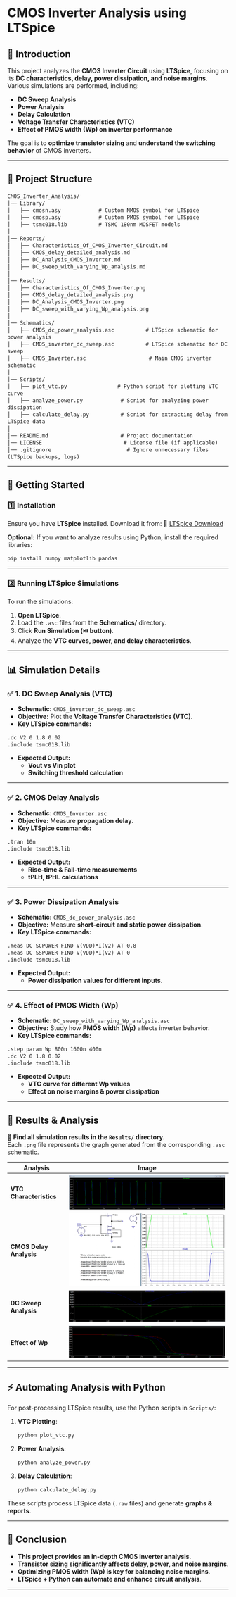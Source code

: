 # CMOS Inverter Analysis using LTSpice

## 📌 Introduction
This project analyzes the **CMOS Inverter Circuit** using **LTSpice**, focusing on its **DC characteristics, delay, power dissipation, and noise margins**. Various simulations are performed, including:
- **DC Sweep Analysis**
- **Power Analysis**
- **Delay Calculation**
- **Voltage Transfer Characteristics (VTC)**
- **Effect of PMOS width (Wp) on inverter performance**

The goal is to **optimize transistor sizing** and **understand the switching behavior** of CMOS inverters.

---

## 📂 Project Structure

```
CMOS_Inverter_Analysis/
│── Library/
│   ├── cmosn.asy            # Custom NMOS symbol for LTSpice
│   ├── cmosp.asy            # Custom PMOS symbol for LTSpice
│   ├── tsmc018.lib          # TSMC 180nm MOSFET models
│
│── Reports/
│   ├── Characteristics_Of_CMOS_Inverter_Circuit.md
│   ├── CMOS_delay_detailed_analysis.md
│   ├── DC_Analysis_CMOS_Inverter.md
│   ├── DC_sweep_with_varying_Wp_analysis.md
│
│── Results/
│   ├── Characteristics_Of_CMOS_Inverter.png
│   ├── CMOS_delay_detailed_analysis.png
│   ├── DC_Analysis_CMOS_Inverter.png
│   ├── DC_sweep_with_varying_Wp_analysis.png
│
│── Schematics/
│   ├── CMOS_dc_power_analysis.asc          # LTSpice schematic for power analysis
│   ├── CMOS_inverter_dc_sweep.asc          # LTSpice schematic for DC sweep
│   ├── CMOS_Inverter.asc                    # Main CMOS inverter schematic
│
│── Scripts/
│   ├── plot_vtc.py                # Python script for plotting VTC curve
│   ├── analyze_power.py            # Script for analyzing power dissipation
│   ├── calculate_delay.py          # Script for extracting delay from LTSpice data
│
│── README.md                       # Project documentation
│── LICENSE                          # License file (if applicable)
│── .gitignore                        # Ignore unnecessary files (LTSpice backups, logs)
```

---

## 🚀 Getting Started

### 1️⃣ **Installation**
Ensure you have **LTSpice** installed. Download it from:
🔗 [LTSpice Download](https://www.analog.com/en/design-center/design-tools-and-calculators/ltspice-simulator.html)

**Optional:** If you want to analyze results using Python, install the required libraries:
```bash
pip install numpy matplotlib pandas
```

---

### 2️⃣ **Running LTSpice Simulations**
To run the simulations:
1. **Open LTSpice**.
2. Load the `.asc` files from the **Schematics/** directory.
3. Click **Run Simulation (⏯️ button)**.
4. Analyze the **VTC curves, power, and delay characteristics**.

---

## 📊 Simulation Details

### ✅ **1. DC Sweep Analysis (VTC)**
- **Schematic:** `CMOS_inverter_dc_sweep.asc`
- **Objective:** Plot the **Voltage Transfer Characteristics (VTC)**.
- **Key LTSpice commands:**
```spice
.dc V2 0 1.8 0.02
.include tsmc018.lib
```
- **Expected Output:**
  - **Vout vs Vin plot**
  - **Switching threshold calculation**

---

### ✅ **2. CMOS Delay Analysis**
- **Schematic:** `CMOS_Inverter.asc`
- **Objective:** Measure **propagation delay**.
- **Key LTSpice commands:**
```spice
.tran 10n
.include tsmc018.lib
```
- **Expected Output:**
  - **Rise-time & Fall-time measurements**
  - **tPLH, tPHL calculations**

---

### ✅ **3. Power Dissipation Analysis**
- **Schematic:** `CMOS_dc_power_analysis.asc`
- **Objective:** Measure **short-circuit and static power dissipation**.
- **Key LTSpice commands:**
```spice
.meas DC SCPOWER FIND V(VDD)*I(V2) AT 0.8
.meas DC SSPOWER FIND V(VDD)*I(V2) AT 0
.include tsmc018.lib
```
- **Expected Output:**
  - **Power dissipation values for different inputs**.

---

### ✅ **4. Effect of PMOS Width (Wp)**
- **Schematic:** `DC_sweep_with_varying_Wp_analysis.asc`
- **Objective:** Study how **PMOS width (Wp)** affects inverter behavior.
- **Key LTSpice commands:**
```spice
.step param Wp 800n 1600n 400n
.dc V2 0 1.8 0.02
.include tsmc018.lib
```
- **Expected Output:**
  - **VTC curve for different Wp values**
  - **Effect on noise margins & power dissipation**

---

## 📜 Results & Analysis
📁 **Find all simulation results in the `Results/` directory.**  
Each `.png` file represents the graph generated from the corresponding `.asc` schematic.

| Analysis | Image |
|----------|-----------------------------|
| **VTC Characteristics** | ![Characteristics_Of_CMOS_Inverter](Results/Characteristics_Of_CMOS_Inverter.png) |
| **CMOS Delay Analysis** | ![CMOS_delay_detailed_analysis](Results/CMOS_delay_detailed_analysis.png) |
| **DC Sweep Analysis** | ![DC_Analysis_CMOS_Inverter](Results/DC_Analysis_CMOS_Inverter.png) |
| **Effect of Wp** | ![DC_sweep_with_varying_Wp_analysis](Results/DC_sweep_with_varying_Wp_analysis.png) |

---

## ⚡ Automating Analysis with Python
For post-processing LTSpice results, use the Python scripts in `Scripts/`:
1. **VTC Plotting**:
   ```bash
   python plot_vtc.py
   ```
2. **Power Analysis**:
   ```bash
   python analyze_power.py
   ```
3. **Delay Calculation**:
   ```bash
   python calculate_delay.py
   ```

These scripts process LTSpice data (`.raw` files) and generate **graphs & reports**.

---

## 🎯 Conclusion
- **This project provides an in-depth CMOS inverter analysis**.
- **Transistor sizing significantly affects delay, power, and noise margins**.
- **Optimizing PMOS width (Wp) is key for balancing noise margins**.
- **LTSpice + Python can automate and enhance circuit analysis**.

---